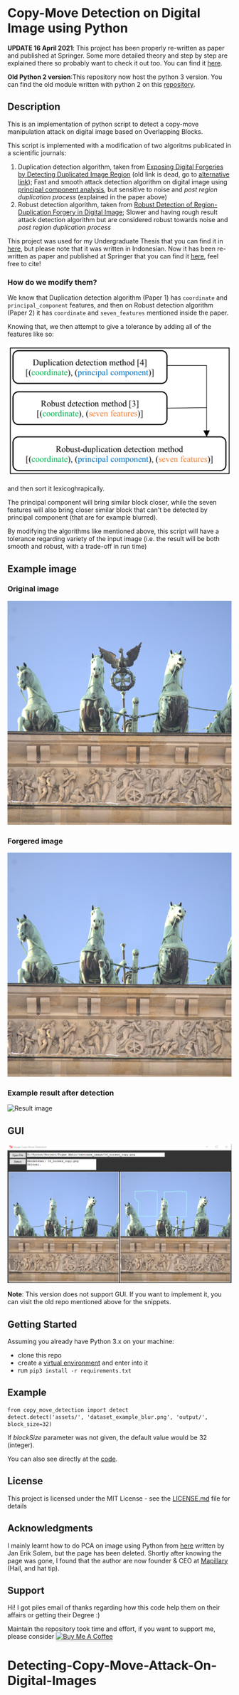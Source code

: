 # Copy-Move Detection on Digital Image using Python

**UPDATE 16 April 2021**: This project has been properly re-written as paper and published at Springer. Some more detailed theory and step by step are explained there so probably want to check it out too. You can find it [here](https://link.springer.com/chapter/10.1007%2F978-3-030-73689-7_39).

**Old Python 2 version**:This repository now host the python 3 version. You can find the old module written with python 2 on this [repository](https://github.com/rahmatnazali/image-copy-move-detection-python2).

## Description
This is an implementation of python script to detect a copy-move manipulation attack on digital image based on Overlapping Blocks.

This script is implemented with a modification of two algoritms publicated in a scientific journals:
1. Duplication detection algorithm, taken from [Exposing Digital Forgeries by Detecting Duplicated Image Region](http://www.ists.dartmouth.edu/library/102.pdf) (old link is dead, go to [alternative link](https://www.semanticscholar.org/paper/Exposing-Digital-Forgeries-by-Detecting-Duplicated-Popescu-Farid/b888c1b19014fe5663fd47703edbcb1d6e4124ab)); Fast and smooth attack detection algorithm on digital image using [principal component analysis](https://en.wikipedia.org/wiki/Principal_component_analysis), but sensitive to noise and _post region duplication process_ (explained in the paper above)
2. Robust detection algorithm, taken from [Robust Detection of Region-Duplication Forgery in Digital Image](http://ieeexplore.ieee.org/document/1699948/); Slower and having rough result attack detection algorithm but are considered robust towards noise and _post region duplication process_

This project was used for my Undergraduate Thesis that you can find it in [here](http://repository.its.ac.id/1801/), but please note that it was written in Indonesian. Now it has been re-written as paper and published at Springer that you can find it [here](https://link.springer.com/chapter/10.1007%2F978-3-030-73689-7_39), feel free to cite!

### How do we modify them?

We know that Duplication detection algorithm (Paper 1) has `coordinate` and `principal_component` features, and then on Robust detection algorithm (Paper 2) it has `coordinate` and `seven_features` mentioned inside the paper.

Knowing that, we then attempt to give a tolerance by adding all of the features like so:

![Modification diagram](/assets/modification_diagram.PNG?raw=true) 

and then sort it lexicoghrapically.

The principal component will bring similar block closer, while the seven features will also bring closer similar block that can't be detected by principal component (that are for example blurred).

By modifying the algorithms like mentioned above, this script will have a tolerance regarding variety of the input image (i.e. the result will be both smooth and robust, with a trade-off in run time)

## Example image
### Original image
![Original image](/assets/dataset_example.png?raw=true) 
### Forgered image
![Forgered image](/assets/dataset_example_blur.png?raw=true)
### Example result after detection
![Result image](/output/20191125_094809_lined_dataset_example_blur.png)

## GUI
![GUI screenshoot](/assets/gui_result.PNG?raw=true)

**Note**: This version does not support GUI. If you want to implement it, you can visit the old repo mentioned above for the snippets.

## Getting Started

Assuming you already have Python 3.x on your machine:
- clone this repo
- create a [virtual environment](https://docs.python.org/3/library/venv.html) and enter into it
- run `pip3 install -r requirements.txt`

## Example

```python3
from copy_move_detection import detect
detect.detect('assets/', 'dataset_example_blur.png', 'output/', block_size=32)
```

If _blockSize_ parameter was not given, the default value would be 32 (integer).

You can also see directly at the [code](examples/example_01.py).

## License
This project is licensed under the MIT License - see the [LICENSE.md](/LICENSE) file for details

## Acknowledgments
I mainly learnt how to do PCA on image using Python from [here](http://www.janeriksolem.net/2009/01/pca-for-images-using-python.html) written by Jan Erik Solem, but the page has been deleted. Shortly after knowing the page was gone, I found that the author are now founder & CEO at [Mapillary](https://www.mapillary.com/) (Hail, and hat tip).

## Support

Hi! I got piles email of thanks regarding how this code help them on their affairs or getting their Degree :) 

Maintain the repository took time and effort, if you want to support me, please consider <a href="https://www.buymeacoffee.com/EyWFfgS" target="_blank"><img src="https://www.buymeacoffee.com/assets/img/custom_images/orange_img.png" alt="Buy Me A Coffee" style="height: 41px !important;width: 174px !important;box-shadow: 0px 3px 2px 0px rgba(190, 190, 190, 0.5) !important;-webkit-box-shadow: 0px 3px 2px 0px rgba(190, 190, 190, 0.5) !important;" ></a>
# Detecting-Copy-Move-Attack-On-Digital-Images
